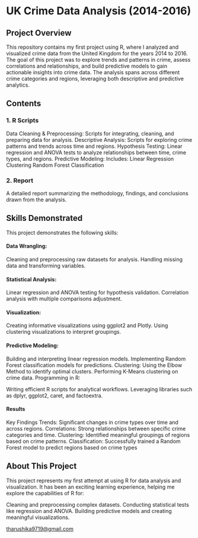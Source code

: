 # UK Crime Data Analysis (2014-2016)

## Project Overview

This repository contains my first project using R, where I analyzed and visualized crime data from the United Kingdom for the years 2014 to 2016. The goal of this project was to explore trends and patterns in crime, assess correlations and relationships, and build predictive models to gain actionable insights into crime data. The analysis spans across different crime categories and regions, leveraging both descriptive and predictive analytics.

## Contents

### 1. R Scripts

Data Cleaning & Preprocessing: Scripts for integrating, cleaning, and preparing data for analysis.
Descriptive Analysis: Scripts for exploring crime patterns and trends across time and regions.
Hypothesis Testing: Linear regression and ANOVA tests to analyze relationships between time, crime types, and regions.
Predictive Modeling: Includes:
Linear Regression
Clustering
Random Forest Classification


### 2. Report

A detailed report summarizing the methodology, findings, and conclusions drawn from the analysis.



## Skills Demonstrated

This project demonstrates the following skills:

#### Data Wrangling:
Cleaning and preprocessing raw datasets for analysis.
Handling missing data and transforming variables.

#### Statistical Analysis:
Linear regression and ANOVA testing for hypothesis validation.
Correlation analysis with multiple comparisons adjustment.

#### Visualization:
Creating informative visualizations using ggplot2 and Plotly.
Using clustering visualizations to interpret groupings.

#### Predictive Modeling:
Building and interpreting linear regression models.
Implementing Random Forest classification models for predictions.
Clustering:
Using the Elbow Method to identify optimal clusters.
Performing K-Means clustering on crime data.
Programming in R:

Writing efficient R scripts for analytical workflows.
Leveraging libraries such as dplyr, ggplot2, caret, and factoextra.

#### Results
Key Findings
Trends: Significant changes in crime types over time and across regions.
Correlations: Strong relationships between specific crime categories and time.
Clustering: Identified meaningful groupings of regions based on crime patterns.
Classification: Successfully trained a Random Forest model to predict regions based on crime types 

## About This Project
This project represents my first attempt at using R for data analysis and visualization. It has been an exciting learning experience, helping me explore the capabilities of R for:

Cleaning and preprocessing complex datasets.
Conducting statistical tests like regression and ANOVA.
Building predictive models and creating meaningful visualizations.


tharushika9719@gmail.com
